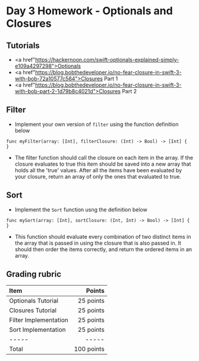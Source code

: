 # Day 3 Homework - Optionals and Closures

## Tutorials 

* <a href"https://hackernoon.com/swift-optionals-explained-simply-e109a4297298">Optionals</a>
* <a href"https://blog.bobthedeveloper.io/no-fear-closure-in-swift-3-with-bob-72a10577c564">Closures Part 1</a>
* <a href"https://blog.bobthedeveloper.io/no-fear-closure-in-swift-3-with-bob-part-2-1d79b8c4021d">Closures Part 2</a>

## Filter
* Implement your own version of ```filter``` using the function definition below

```
func myFilter(array: [Int], filterClosure: (Int) -> Bool) -> [Int] {
}
```

* The filter function should call the closure on each item in the array. If the closure evaluates to true this item should be saved into a new array that holds all the 'true' values. After all the items have been evaluated by your closure, return an array of only the ones that evaluated to true.

## Sort

* Implement the ```Sort``` function usng the definition below

```
func mySort(array: [Int], sortClosure: (Int, Int) -> Bool) -> [Int] {
}
```
* This function should evaluate every combination of two distinct items in the array that is passed in using the closure that is also passed in. It should then order the items correctly, and return the ordered items in an array.

## Grading rubric

| Item | Points | 
|:-----|-------:|
| Optionals Tutorial | 25 points
| Closures Tutorial | 25 points
| Filter Implementation | 25 points
| Sort Implementation | 25 points
|-----|-----|
| Total | 100 points